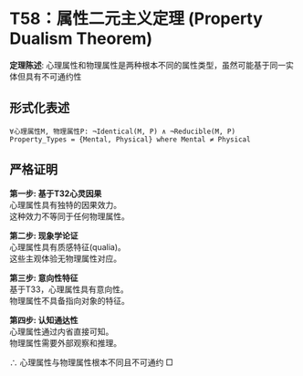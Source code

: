 # T58：属性二元主义定理 (Property Dualism Theorem)  

**定理陈述**: 心理属性和物理属性是两种根本不同的属性类型，虽然可能基于同一实体但具有不可通约性  

## 形式化表述  
```  
∀心理属性M, 物理属性P: ¬Identical(M, P) ∧ ¬Reducible(M, P)  
Property_Types = {Mental, Physical} where Mental ≠ Physical  
```  

## 严格证明  

**第一步: 基于T32心灵因果**  
心理属性具有独特的因果效力。  
这种效力不等同于任何物理属性。  

**第二步: 现象学论证**  
心理属性具有质感特征(qualia)。  
这些主观体验无物理属性对应。  

**第三步: 意向性特征**  
基于T33，心理属性具有意向性。  
物理属性不具备指向对象的特征。  

**第四步: 认知通达性**  
心理属性通过内省直接可知。  
物理属性需要外部观察和推理。  

∴ 心理属性与物理属性根本不同且不可通约 □  